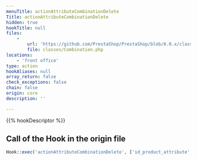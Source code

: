 ```yaml
---
menuTitle: actionAttributeCombinationDelete
Title: actionAttributeCombinationDelete
hidden: true
hookTitle: null
files:
    -
        url: 'https://github.com/PrestaShop/PrestaShop/blob/8.0.x/classes/Combination.php'
        file: classes/Combination.php
locations:
    - 'front office'
type: action
hookAliases: null
array_return: false
check_exceptions: false
chain: false
origin: core
description: ''

---
```


{{% hookDescriptor %}}

## Call of the Hook in the origin file

```php
Hook::exec('actionAttributeCombinationDelete', ['id_product_attribute' => (int) $this->id])
```
